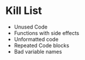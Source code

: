 Kill List
=========
* Unused Code
* Functions with side effects
* Unformatted code
* Repeated Code blocks
* Bad variable names
